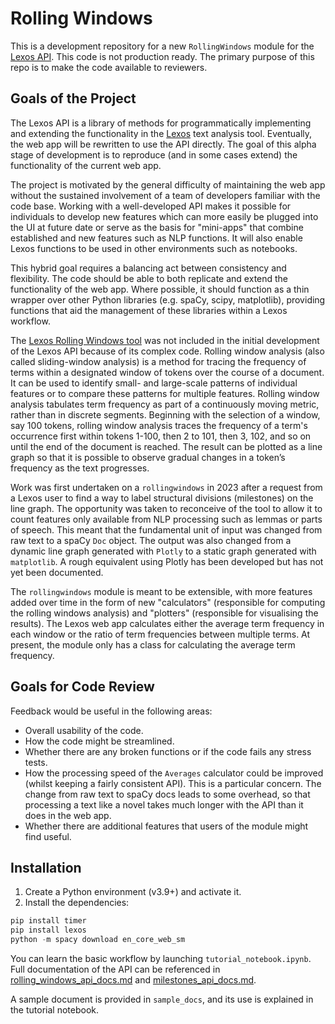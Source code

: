 # Rolling Windows

This is a development repository for a new `RollingWindows` module for the [Lexos API](https://github.com/scottkleinman/lexos). This code is not production ready. The primary purpose of this repo is to make the code available to reviewers.

## Goals of the Project

The Lexos API is a library of methods for programmatically implementing and extending the functionality in the [Lexos](http://lexos.wheatoncollege.edu/) text analysis tool. Eventually, the web app will be rewritten to use the API directly. The goal of this alpha stage of development is to reproduce (and in some cases extend) the functionality of the current web app.

The project is motivated by the general difficulty of maintaining the web app without the sustained involvement of a team of developers familiar with the code base. Working with a well-developed API makes it possible for individuals to develop new features which can more easily be plugged into the UI at future date or serve as the basis for "mini-apps" that combine established and new features such as NLP functions. It will also enable Lexos functions to be used in other environments such as notebooks.

This hybrid goal requires a balancing act between consistency and flexibility. The code should be able to both replicate and extend the functionality of the web app. Where possible, it should function as a thin wrapper over other Python libraries (e.g. spaCy, scipy, matplotlib), providing functions that aid the management of these libraries within a Lexos workflow.

The [Lexos Rolling Windows tool](http://lexos.wheatoncollege.edu/rolling-window) was not included in the initial development of the Lexos API because of its complex code. Rolling window analysis (also called sliding-window analysis) is a method for tracing the frequency of terms within a designated window of tokens over the course of a document. It can be used to identify small- and large-scale patterns of individual features or to compare these patterns for multiple features. Rolling window analysis tabulates term frequency as part of a continuously moving metric, rather than in discrete segments. Beginning with the selection of a window, say 100 tokens, rolling window analysis traces the frequency of a term's occurrence first within tokens 1-100, then 2 to 101, then 3, 102, and so on until the end of the document is reached. The result can be plotted as a line graph so that it is possible to observe gradual changes in a token’s frequency as the text progresses.

Work was first undertaken on a `rollingwindows` in 2023 after a request from a Lexos user to find a way to label structural divisions (milestones) on the line graph. The opportunity was taken to reconceive of the tool to allow it to count features only available from NLP processing such as lemmas or parts of speech. This meant that the fundamental unit of input was changed from raw text to a spaCy `Doc` object. The output was also changed from a dynamic line graph generated with `Plotly` to a static graph generated with `matplotlib`. A rough equivalent using Plotly has been developed but has not yet been documented.

The `rollingwindows` module is meant to be extensible, with more features added over time in the form of new "calculators" (responsible for computing the rolling windows analysis) and "plotters" (responsible for visualising the results). The Lexos web app calculates either the average term frequency in each window or the ratio of term frequencies between multiple terms. At present, the module only has a class for calculating the average term frequency.

## Goals for Code Review

Feedback would be useful in the following areas:

- Overall usability of the code.
- How the code might be streamlined.
- Whether there are any broken functions or if the code fails any stress tests.
- How the processing speed of the `Averages` calculator could be improved (whilst keeping a fairly consistent API). This is a particular concern. The change from raw text to spaCy docs leads to some overhead, so that processing a text like a novel takes much longer with the API than it does in the web app.
- Whether there are additional features that users of the module might find useful.

## Installation

1. Create a Python environment (v3.9+) and activate it.
2. Install the dependencies:

```python
pip install timer
pip install lexos
python -m spacy download en_core_web_sm
```

You can learn the basic workflow by launching `tutorial_notebook.ipynb`. Full documentation of the API can be referenced in [rolling_windows_api_docs.md](https://github.com/scottkleinman/rollingwindows/blob/main/rolling_windows_api_docs.md) and [milestones_api_docs.md](https://github.com/scottkleinman/rollingwindows/blob/main/milestones_api_docs.md).

A sample document is provided in `sample_docs`, and its use is explained in the tutorial notebook.
